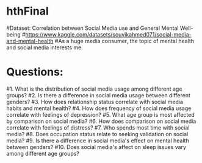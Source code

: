 # hthFinal
#Dataset: Correlation between Social Media use and General Mental Well-being
#https://www.kaggle.com/datasets/souvikahmed071/social-media-and-mental-health
#As a huge media consumer, the topic of mental health and social media interests me.

# Questions:
#1. What is the distribution of social media usage among different age groups?
#2. Is there a difference in social media usage between different genders?
#3. How does relationship status correlate with social media habits and mental health?
#4. How does frequency of social media usage correlate with feelings of depression?
#5. What age group is most affected by comparison on social media?
#6. How does comparison on social media correlate with feelings of distress?
#7. Who spends most time with social media?
#8. Does occupation status relate to seeking validation on social media?
#9. Is there a difference in social media's effect on mental health between genders?
#10. Does social media's affect on sleep issues vary among different age groups?
